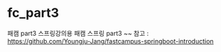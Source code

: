 # fc_part3
패캠 part3 스프링강의용
패캠 스프링 part3 ~~ 참고 : https://github.com/Youngju-Jang/fastcampus-springboot-introduction
